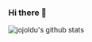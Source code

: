### Hi there 👋

![jojoldu's github stats](https://github-readme-stats.vercel.app/api?username=jojoldu&show_icons=true&theme=merko)
